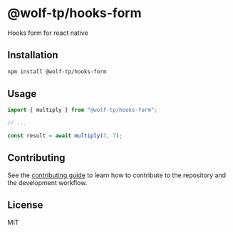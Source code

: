 # @wolf-tp/hooks-form

Hooks form for react native

## Installation

```sh
npm install @wolf-tp/hooks-form
```

## Usage

```js
import { multiply } from "@wolf-tp/hooks-form";

// ...

const result = await multiply(3, 7);
```

## Contributing

See the [contributing guide](CONTRIBUTING.md) to learn how to contribute to the repository and the development workflow.

## License

MIT
